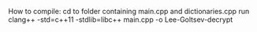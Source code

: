 How to compile:
cd to folder containing main.cpp and dictionaries.cpp
run
clang++ -std=c++11 -stdlib=libc++ main.cpp -o Lee-Goltsev-decrypt
